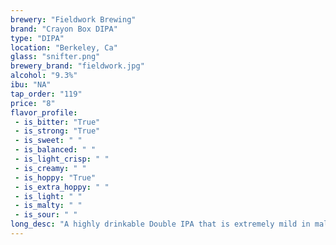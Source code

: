 ```yaml
---
brewery: "Fieldwork Brewing"
brand: "Crayon Box DIPA"
type: "DIPA"
location: "Berkeley, Ca"
glass: "snifter.png"
brewery_brand: "fieldwork.jpg"
alcohol: "9.3%"
ibu: "NA"
tap_order: "119"
price: "8"
flavor_profile:
 - is_bitter: "True"
 - is_strong: "True"
 - is_sweet: " "
 - is_balanced: " "
 - is_light_crisp: " "
 - is_creamy: " "
 - is_hoppy: "True"
 - is_extra_hoppy: " "
 - is_light: " "
 - is_malty: " "
 - is_sour: " "
long_desc: "A highly drinkable Double IPA that is extremely mild in malt character with a moderate body."
---
```

